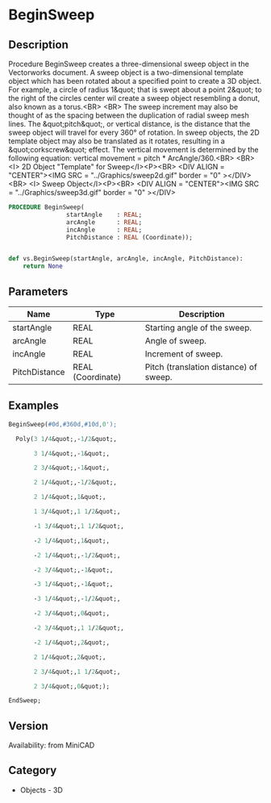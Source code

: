 # BeginSweep

## Description
Procedure BeginSweep creates a three-dimensional sweep object in the Vectorworks document. A sweep object is a two-dimensional template object which has been rotated about a specified point to create a 3D object. For example, a circle of radius 1&amp;quot; that is swept about a point 2&amp;quot; to the right of the circles center wil create a sweep object resembling a donut, also known as a torus.&lt;BR&gt;
&lt;BR&gt;
The sweep increment may also be thought of as the spacing between the duplication of radial sweep mesh lines. The &amp;quot;pitch&amp;quot;, or vertical distance, is the distance that the sweep object will travel for every 360° of rotation.  In sweep objects, the 2D template object may also be translated as it rotates, resulting in a &amp;quot;corkscrew&amp;quot; effect. The vertical movement is determined by the following equation: vertical movement = pitch * ArcAngle/360.&lt;BR&gt;
&lt;BR&gt;
&lt;I&gt; 2D Object &quot;Template&quot; for Sweep&lt;/I&gt;&lt;P&gt;&lt;BR&gt;
&lt;DIV ALIGN = &quot;CENTER&quot;&gt;&lt;IMG SRC = &quot;../Graphics/sweep2d.gif&quot; border = &quot;0&quot; &gt;&lt;/DIV&gt;&lt;BR&gt;
&lt;I&gt; Sweep Object&lt;/I&gt;&lt;P&gt;&lt;BR&gt;
&lt;DIV ALIGN = &quot;CENTER&quot;&gt;&lt;IMG SRC = &quot;../Graphics/sweep3d.gif&quot; border = &quot;0&quot; &gt;&lt;/DIV&gt;

```pascal
PROCEDURE BeginSweep(
				startAngle    : REAL;
				arcAngle      : REAL;
				incAngle      : REAL;
				PitchDistance : REAL (Coordinate));
```

```python

def vs.BeginSweep(startAngle, arcAngle, incAngle, PitchDistance):
    return None
```

## Parameters
|Name|Type|Description|
|---|---|---|
|startAngle|REAL|Starting angle of the sweep.|
|arcAngle|REAL|Angle of sweep.|
|incAngle|REAL|Increment of sweep.|
|PitchDistance|REAL (Coordinate)|Pitch (translation distance) of sweep.|

## Examples
```pascal
BeginSweep(#0d,#360d,#10d,0');

  Poly(3 1/4&quot;,-1/2&quot;,

       3 1/4&quot;,-1&quot;,

       2 3/4&quot;,-1&quot;,

       2 1/4&quot;,-1/2&quot;,

       2 1/4&quot;,1&quot;,

       1 3/4&quot;,1 1/2&quot;,

       -1 3/4&quot;,1 1/2&quot;,

       -2 1/4&quot;,1&quot;,

       -2 1/4&quot;,-1/2&quot;,

       -2 3/4&quot;,-1&quot;,

       -3 1/4&quot;,-1&quot;,

       -3 1/4&quot;,-1/2&quot;,

       -2 3/4&quot;,0&quot;,

       -2 3/4&quot;,1 1/2&quot;,

       -2 1/4&quot;,2&quot;,

       2 1/4&quot;,2&quot;,

       2 3/4&quot;,1 1/2&quot;,

       2 3/4&quot;,0&quot;);

EndSweep;


```

## Version
Availability: from MiniCAD
## Category
* Objects - 3D


